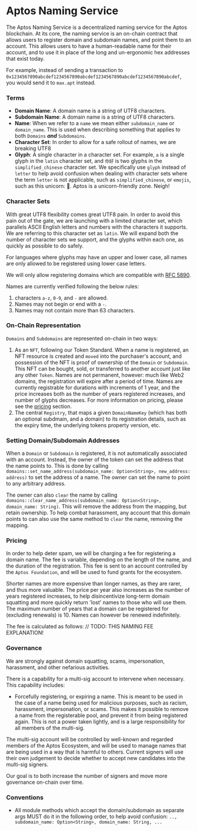# Aptos Naming Service

The Aptos Naming Service is a decentralized naming service for the Aptos blockchain.
At its core, the naming service is an on-chain contract that allows users to register domain and subdomain names, and
point them to an account. This allows users to have a human-readable name for their account, and to use it in place of
the long and un-ergonomic hex addresses that exist today.

For example, instead of sending a transaction to `0x1234567890abcdef1234567890abcdef1234567890abcdef1234567890abcdef`,
you would send it to `max.apt` instead.

### Terms

- **Domain Name**: A domain name is a string of UTF8 characters.
- **Subdomain Name**: A domain name is a string of UTF8 characters.
- **Name**: When we refer to a `name` we mean either `subdomain_name` or `domain_name`.
  This is used when describing something that applies to both `Domains` _**and**_ `Subdomains`.
- **Character Set**: In order to allow for a safe rollout of names, we are breaking UTF8
- **Glyph**: A single character in a character set. For example, `a` is a single glyph in the `latin` character set,
  and `你好` is two glyphs in the `simplified_chinese` character set. We specifically use `glyph` instead of `letter` to
  help avoid confusion when dealing with character sets where the term `letter` is not applicable, such
  as `simplified_chinese`, or `emojis`, such as this unicorn: 🦄. Aptos is a unicorn-friendly zone. Neigh!

### Character Sets

With great UTF8 flexibility comes great UTF8 pain. In order to avoid this pain out of the gate, we are launching with a
limited character set, which parallels ASCII English letters and numbers with the characters it supports. We are
referring to
this character set as `latin`.
We will expand both the number of character sets we support, and the glyphs within each one, as quickly as possible to
do safely.

For languages where glyphs may have an upper and lower case, all names are only allowed to be registered using lower
case letters.

We will only allow registering domains which are compatible with [RFC 5890](https://www.rfc-editor.org/rfc/rfc5890).

Names are currently verified following the below rules:

1. characters `a-z`, `0-9`, and `-` are allowed.
2. Names may not begin or end with a `-`.
3. Names may not contain more than 63 characters.

### On-Chain Representation

`Domains` and `Subdomains` are represented on-chain in two ways:

1. As an `NFT`, following our Token Standard. When a name is registered, an NFT resource is created and `moved` into the
   purchaser's account, and possession of the NFT is proof of ownership of the `Domain` or `Subdomain`. This NFT can be
   bought, sold, or transferred to another account just like any other `Token`. Names are not permanent, however: much
   like Web2 domains, the registration will expire after a period of time. Names are currently registrable for durations
   with increments of 1 year, and the price increases both as the number of years registered increases, and number of
   glyphs decreases. For more information on pricing, please see the [pricing](#pricing) section.
2. The central `Registry`, that maps a given `DomainNameKey` (which has both an optional subdmain, and a domain) to its
   registration details, such as the expiry time, the underlying tokens property version, etc.

### Setting Domain/Subdomain Addresses

When a `Domain` or `Subdomain` is registered, it is not automatically associated with an account. Instead, the owner of
the token can set the address that the name points to. This is done by
calling `domains::set_name_address(subdomain_name: Option<String>, new_address: address)` to set the address of a name.
The owner can set the name to point to any arbitrary address.

The owner can also `clear` the name by
calling `domains::clear_name_address(subdomain_name: Option<String>, domain_name: String)`. This will remove the address
from the mapping, but retain ownership. To help combat harassment, any account that this domain points to can also use
the same method to `clear` the name, removing the mapping.

### Pricing

In order to help deter spam, we will be charging a fee for registering a domain name.
The fee is variable, depending on the length of the name, and the duration of the registration.
This fee is sent to an account controlled by the `Aptos Foundation`, and will be used to fund grants for the ecosystem.

Shorter names are more expensive than longer names, as they are rarer, and thus more valuable.
The price per year also increases as the number of years registered increases, to help disincentivize long-term domain
squatting and more quickly return 'lost' names to those who will use them.
The maximum number of years that a domain can be registered for (excluding renewals) is 10. Names can however be renewed
indefinitely.

The fee is calculated as follows:
// TODO: THIS NAMING FEE EXPLANATION!

### Governance

We are strongly against domain squatting, scams, impersonation, harassment, and other nefarious activities.

There is a capability for a multi-sig account to intervene when necessary. This capability includes:

- Forcefully registering, or expiring a name. This is meant to be used in the case of a name being used for malicious
  purposes, such as racism, harassment, impersonation, or scams. This makes it possible to remove a name from the
  registerable pool, and prevent it from being registered again. This is not a power taken lightly, and is a large
  responsibility for all members of the multi-sig.

The multi-sig account will be controlled by well-known and regarded members of the Aptos Ecosystem, and will be used to
manage names that are being used in a way that is harmful to others. Current signers will use their own judgement to
decide whether to accept new candidates into the multi-sig signers.

Our goal is to both increase the number of signers and move more governance on-chain over time.

### Conventions

- All module methods which accept the domain/subdomain as separate args MUST do it in the following order, to help
  avoid confusion: `.., subdomain_name: Option<String>, domain_name: String, ...`